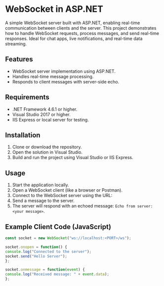 # WebSocket in ASP.NET

A simple WebSocket server built with ASP.NET, enabling real-time communication between clients and the server. This project demonstrates how to handle WebSocket requests, process messages, and send real-time responses. Ideal for chat apps, live notifications, and real-time data streaming.

## Features
- WebSocket server implementation using ASP.NET.
- Handles real-time message processing.
- Responds to client messages with server-side echo.

## Requirements
- .NET Framework 4.6.1 or higher.
- Visual Studio 2017 or higher.
- IIS Express or local server for testing.

## Installation

1. Clone or download the repository.
2. Open the solution in Visual Studio.
3. Build and run the project using Visual Studio or IIS Express.

## Usage

1. Start the application locally.
2. Open a WebSocket client (like a browser or Postman).
3. Connect to the WebSocket server using the URL:
4. Send a message to the server.
5. The server will respond with an echoed message: `Echo from server: <your message>`.

## Example Client Code (JavaScript)

```javascript
const socket = new WebSocket("ws://localhost:<PORT>/ws");

socket.onopen = function() {
console.log("Connected to the server");
socket.send("Hello Server");
};

socket.onmessage = function(event) {
console.log("Received message: " + event.data);
};
